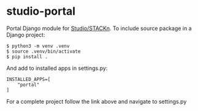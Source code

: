 # studio-portal

Portal Django module for [Studio/STACKn](https://github.com/scaleoutsystems/stackn). To include source package in a Django project:

```
$ python3 -m venv .venv
$ source .venv/bin/activate
$ pip install .
```
And add to installed apps in settings.py:

```
INSTALLED_APPS=[
    "portal"
]
```

For a complete project follow the link above and navigate to settings.py
